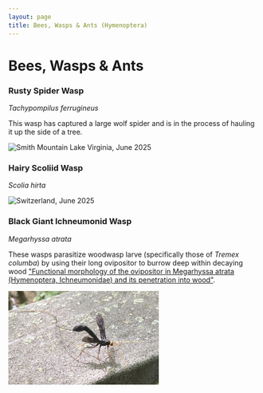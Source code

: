 ```yaml
---
layout: page
title: Bees, Wasps & Ants (Hymenoptera)
---
```


# Bees, Wasps & Ants

### Rusty Spider Wasp
*Tachypompilus ferrugineus*

This wasp has captured a large wolf spider and is in the process of hauling it up the side of a tree.

<img src="{{site.baseurl}}/assets/images/Hymenoptera/rusty_spider_wasp.jpg" title="Smith Mountain Lake Virginia, June 2025" width = 400>

### Hairy Scoliid Wasp
*Scolia hirta*

<img src="{{'/assets/images/Hymenoptera/Hairy Scoliid Wasp.jpg' | relative_url}}" title="Switzerland, June 2025" width=400>

### Black Giant Ichneumonid Wasp
*Megarhyssa atrata*

These wasps parasitize woodwasp larve (specifically those of *Tremex columba*) by using their long ovipositor to burrow deep within decaying wood ["Functional morphology of the ovipositor in Megarhyssa atrata (Hymenoptera, Ichneumonidae) and its penetration into wood"](https://link.springer.com/article/10.1007/s004350050082).

<img src="../../assets/images/Hymenoptera/Black Giant Ichneumonid Wasp.jpg" title="Coastal Virginia, Oct. 2024" width="60%">